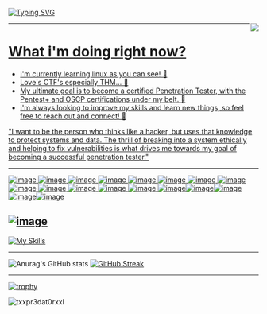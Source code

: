 

<!--
**TXxPR3DAT0RxXL/TXxPR3DAT0RxXL** is a ✨ _special_ ✨ repository because its `README.md` (this file) appears on your GitHub profile.
-->

[![Typing SVG](https://readme-typing-svg.herokuapp.com?font=Rubik+Iso&size=30&duration=2000&pause=1&color=00FF00&multiline=true&repeat=false&width=550&height=325&lines=%2Fbin%2Fbash+-i;%24whoami;TXxPR3DAT0RxXL;%24pwd;%2Froot;%24cat+root.txt;flag%7BY0U+G0T+M3%7D;%24cat+.secrets.txt;what+they+don't+see+will+hurt+them)](https://git.io/typing-svg)
<p align="left"> <a href="https://www.linux.org/" target="_blank" rel="noreferrer"> <img 
<img align="right" src="https://media.tenor.com/dHk-LfzHrtwAAAAi/linux-computer.gif" />

----

# What i'm doing right now?   

- I'm currently learning linux as you can see! 🥋  
- Love's CTF's especially THM... 🚩  
- My ultimate goal is to become a certified Penetration Tester, with the Pentest+ and OSCP certifications under my belt. 🧰   
- I'm always looking to improve my skills and learn new things, so feel free to reach out and connect! 🤗  

"I want to be the person who thinks like a hacker, but uses that knowledge to protect systems and data. The thrill of breaking into a system ethically and helping to fix vulnerabilities is what drives me towards my goal of becoming a successful penetration tester."

--- 

![image](https://user-images.githubusercontent.com/127505784/224426988-3344458f-e0e4-4e68-914a-b9be6019e1a8.png) ![image](https://user-images.githubusercontent.com/127505784/224427065-986b3283-f452-4f08-ba81-db9b8d134f2a.png) ![image](https://user-images.githubusercontent.com/127505784/224427106-090d91e6-4ef1-460b-8c91-f298dfd719e0.png) ![image](https://user-images.githubusercontent.com/127505784/224427189-378a710d-cb4c-430b-bcd3-2fa57d9281f6.png) ![image](https://user-images.githubusercontent.com/127505784/224427304-022a42c3-fc06-429b-8c49-828e1909297a.png) ![image](https://user-images.githubusercontent.com/127505784/224427400-ca9bbf93-37f3-4736-b74a-0cd3e2ee8a6b.png) ![image](https://user-images.githubusercontent.com/127505784/224427454-cacef9bd-d6e2-4511-9d11-fea2407adef6.png) ![image](https://user-images.githubusercontent.com/127505784/224427515-f8eb7a2d-515b-4698-a721-e42b9090ae5f.png) ![image](https://user-images.githubusercontent.com/127505784/224427556-17b0f3ed-363e-4475-9e58-1a99b8d2c03b.png) ![image](https://user-images.githubusercontent.com/127505784/224427588-450630ec-d1bc-4bca-a9c2-9ffeb6fd3fb4.png) ![image](https://user-images.githubusercontent.com/127505784/224427614-f7f97fe5-3d78-436f-a223-8d07e37afe49.png) ![image](https://user-images.githubusercontent.com/127505784/227369048-4524214b-658d-41c2-8751-3ef67d7555f2.png) ![image](https://user-images.githubusercontent.com/127505784/227369077-f7b1fd68-0312-469d-8e9d-b3a881f26623.png) ![image](https://user-images.githubusercontent.com/127505784/227717472-795a2df8-94b9-41e5-9c4b-c9de9f2894ce.png)![image](https://user-images.githubusercontent.com/127505784/230404154-518afcad-4423-4f01-a12a-f0bf21ab486a.png)![image](https://user-images.githubusercontent.com/127505784/230721735-0d60d752-8e22-4a73-b864-bc809d50b965.png)![image](https://user-images.githubusercontent.com/127505784/231243630-33b79a89-8d96-4386-a3ff-71151e751d10.png)![image](https://user-images.githubusercontent.com/127505784/233792416-6bb351d4-d7cc-42b1-8543-d0eac32d93e5.png)






![image](https://user-images.githubusercontent.com/127505784/233792447-2bf92562-881b-40fb-93ad-884fb5e88f3b.png)
---

[![My Skills](https://skillicons.dev/icons?i=linux,github,py,bash&theme=dark)](https://skillicons.dev)

---

![Anurag's GitHub stats](https://github-readme-stats.vercel.app/api?username=TXxPR3DAT0RxXL&show_icons=true&text_color=00FF00&title_color=00FF00&icon_color=00FF00&border_color=00FF00&border_radius=50&bg_color=000000)
[![GitHub Streak](https://streak-stats.demolab.com?user=TXxPR3DAT0RxXL&theme=hacker&border_radius=50)](https://git.io/streak-stats)
  
  ---
  
[![trophy](https://github-profile-trophy.vercel.app/?username=TXxPR3DAT0RxXL&theme=matrix)](https://github.com/ryo-ma/github-profile-trophy)

<p align="left"> <img src="https://komarev.com/ghpvc/?username=txxpr3dat0rxxl&label=Profile%20views&color=00FF00&&style=plastic" alt="txxpr3dat0rxxl" /> </p>
